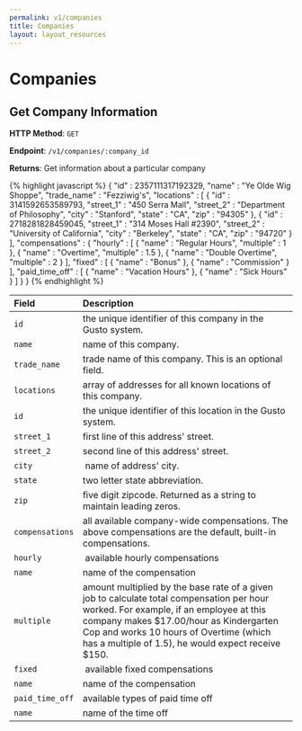 ```yaml
---
permalink: v1/companies
title: Companies
layout: layout_resources
---
```


# Companies

## Get Company Information

**HTTP Method**: `GET`

**Endpoint**: `/v1/companies/:company_id`

**Returns**: Get information about a particular company

{% highlight javascript %}
    {
      "id" : 2357111317192329,
      "name" : "Ye Olde Wig Shoppe",
      "trade_name" : "Fezziwig's",
      "locations" : [
        {
          "id" : 3141592653589793,
          "street_1" : "450 Serra Mall",
          "street_2" : "Department of Philosophy",
          "city" : "Stanford",
          "state" : "CA",
          "zip" : "94305"
        },
        {
          "id" : 2718281828459045,
          "street_1" : "314 Moses Hall #2390",
          "street_2" : "University of California",
          "city" : "Berkeley",
          "state" : "CA",
          "zip" : "94720"
        }
      ],
      "compensations" : {
        "hourly" : [
          {
            "name" : "Regular Hours",
            "multiple" : 1
          },
          {
            "name" : "Overtime",
            "multiple" : 1.5
          },
          {
            "name" : "Double Overtime",
            "multiple" : 2
          }
        ],
        "fixed" : [
          {
            "name" : "Bonus"
          },
          {
            "name" : "Commission"
          }
        ],
        "paid_time_off" : [
          {
            "name" : "Vacation Hours"
          },
          {
            "name" : "Sick Hours"
          }
        ]
      }
    }
{% endhighlight %}

| Field                     | Description
| :----------               |:-------------
| `id`                      | the unique identifier of this company in the Gusto system.
| `name`                    | name of this company.
| `trade_name`              | trade name of this company. This is an optional field.
| `locations`               | array of addresses for all known locations of this company.
| `id`                      | the unique identifier of this location in the Gusto system.
| `street_1`                | first line of this address' street.
| `street_2`                | second line of this address' street.
| `city`                    | name of address' city.
| `state`                   | two letter state abbreviation.
| `zip`                     | five digit zipcode. Returned as a string to maintain leading zeros.
| `compensations`           | all available company-wide compensations. The above compensations are the default, built-in compensations.
| `hourly`                  | available hourly compensations
| `name`                    | name of the compensation
| `multiple`                | amount multiplied by the base rate of a given job to calculate total compensation per hour worked. For example, if an employee at this company makes $17.00/hour as Kindergarten Cop and works 10 hours of Overtime (which has a multiple of 1.5), he would expect receive $150.
| `fixed`                   | available fixed compensations
| `name`                    | name of the compensation
| `paid_time_off`           | available types of paid time off
| `name`                    | name of the time off
